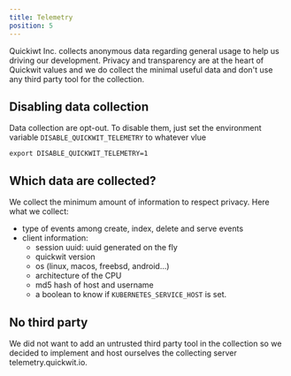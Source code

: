 ```yaml
---
title: Telemetry
position: 5
---
```


Quickiwt Inc. collects anonymous data regarding general usage to help us driving our development. Privacy and transparency are at the heart of Quickwit values and we do collect the minimal useful data and don't use any third party tool for the collection. 

## Disabling data collection

Data collection are opt-out. To disable them, just set the environment variable `DISABLE_QUICKWIT_TELEMETRY` to whatever vlue
```
export DISABLE_QUICKWIT_TELEMETRY=1
```


## Which data are collected?

We collect the minimum amount of information to respect privacy. Here what we collect:
- type of events among create, index, delete and serve events
- client information:
  - session uuid: uuid generated on the fly
  - quickwit version
  - os (linux, macos, freebsd, android...)
  - architecture of the CPU
  - md5 hash of host and username 
  - a boolean to know if `KUBERNETES_SERVICE_HOST` is set.


## No third party

We did not want to add an untrusted third party tool in the collection so we decided to implement and host ourselves the collecting server telemetry.quickwit.io.
